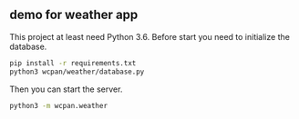 ## demo for weather app

This project at least need Python 3.6.
Before start you need to initialize the database.

```sh
pip install -r requirements.txt
python3 wcpan/weather/database.py
```

Then you can start the server.
```sh
python3 -m wcpan.weather
```
